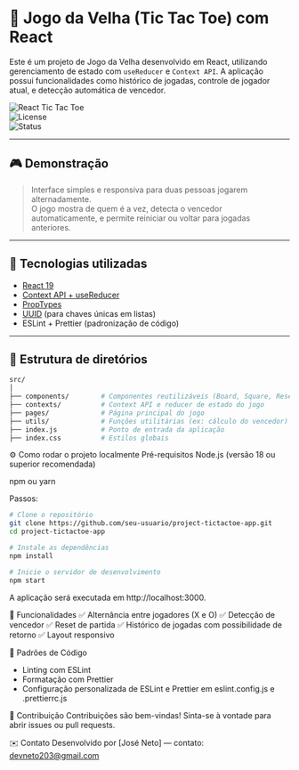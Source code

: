 # 🧠 Jogo da Velha (Tic Tac Toe) com React

Este é um projeto de Jogo da Velha desenvolvido em React, utilizando gerenciamento de estado com `useReducer` e `Context API`. A aplicação possui funcionalidades como histórico de jogadas, controle de jogador atual, e detecção automática de vencedor.

![React Tic Tac Toe](https://img.shields.io/badge/React-19.x-blue?style=flat&logo=react)  
![License](https://img.shields.io/badge/license-MIT-green)  
![Status](https://img.shields.io/badge/status-finalizado-blue)

---

## 🎮 Demonstração

> Interface simples e responsiva para duas pessoas jogarem alternadamente.  
> O jogo mostra de quem é a vez, detecta o vencedor automaticamente, e permite reiniciar ou voltar para jogadas anteriores.

---

## 🚀 Tecnologias utilizadas

- [React 19](https://react.dev/)
- [Context API + useReducer](https://react.dev/learn/scaling-up-with-reducer-and-context)
- [PropTypes](https://www.npmjs.com/package/prop-types)
- [UUID](https://www.npmjs.com/package/uuid) (para chaves únicas em listas)
- ESLint + Prettier (padronização de código)

---

## 📁 Estrutura de diretórios

```bash
src/
│
├── components/        # Componentes reutilizáveis (Board, Square, Reset, etc.)
├── contexts/          # Context API e reducer de estado do jogo
├── pages/             # Página principal do jogo
├── utils/             # Funções utilitárias (ex: cálculo do vencedor)
├── index.js           # Ponto de entrada da aplicação
├── index.css          # Estilos globais
```

⚙️ Como rodar o projeto localmente
Pré-requisitos
Node.js (versão 18 ou superior recomendada)

npm ou yarn

Passos:

```bash
# Clone o repositório
git clone https://github.com/seu-usuario/project-tictactoe-app.git
cd project-tictactoe-app

# Instale as dependências
npm install

# Inicie o servidor de desenvolvimento
npm start

```

A aplicação será executada em http://localhost:3000.

🧠 Funcionalidades
✅ Alternância entre jogadores (X e O)
✅ Detecção de vencedor
✅ Reset de partida
✅ Histórico de jogadas com possibilidade de retorno
✅ Layout responsivo

🧼 Padrões de Código

- Linting com ESLint
- Formatação com Prettier
- Configuração personalizada de ESLint e Prettier em eslint.config.js e .prettierrc.js

🙌 Contribuição
Contribuições são bem-vindas!
Sinta-se à vontade para abrir issues ou pull requests.

✉️ Contato
Desenvolvido por [José Neto] — contato: devneto203@gmail.com

